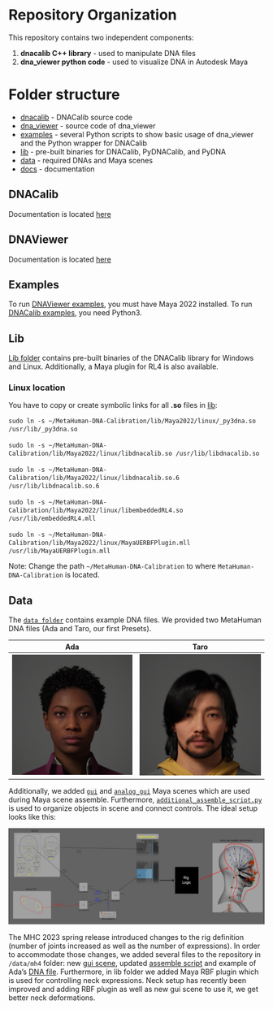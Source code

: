 # Repository Organization

This repository contains two independent components:
1. **dnacalib C++ library** - used to manipulate DNA files
2. **dna_viewer python code** - used to visualize DNA in Autodesk Maya

# Folder structure

- [dnacalib](/dnacalib) - DNACalib source code
- [dna_viewer](/dna_viewer) - source code of dna_viewer
- [examples](/examples) - several Python scripts to show basic usage of dna_viewer and the Python wrapper for DNACalib
- [lib](/lib) - pre-built binaries for DNACalib, PyDNACalib, and PyDNA
- [data](/data) - required DNAs and Maya scenes
- [docs](/docs) - documentation


## DNACalib
Documentation is located [here](dnacalib.md)

## DNAViewer
Documentation is located [here](dna_viewer.md)

## Examples
To run [DNAViewer examples](/docs/dna_viewer.md#examples), you must have Maya 2022 installed.
To run [DNACalib examples](/docs/dnacalib.md#python), you need Python3.

## Lib

[Lib folder](/lib) contains pre-built binaries of the DNACalib library for Windows and Linux. Additionally, a Maya plugin for
RL4 is also available.

### Linux location
You have to copy or create symbolic links for all **.so** files in [lib](lib/Maya2022/linux):

```shell
sudo ln -s ~/MetaHuman-DNA-Calibration/lib/Maya2022/linux/_py3dna.so /usr/lib/_py3dna.so

sudo ln -s ~/MetaHuman-DNA-Calibration/lib/Maya2022/linux/libdnacalib.so /usr/lib/libdnacalib.so

sudo ln -s ~/MetaHuman-DNA-Calibration/lib/Maya2022/linux/libdnacalib.so.6 /usr/lib/libdnacalib.so.6

sudo ln -s ~/MetaHuman-DNA-Calibration/lib/Maya2022/linux/libembeddedRL4.so /usr/lib/embeddedRL4.mll

sudo ln -s ~/MetaHuman-DNA-Calibration/lib/Maya2022/linux/MayaUERBFPlugin.mll /usr/lib/MayaUERBFPlugin.mll
```

Note: Change the path `~/MetaHuman-DNA-Calibration` to where `MetaHuman-DNA-Calibration` is located.

## Data

The [`data folder`](/data) contains example DNA files. We provided two MetaHuman DNA files (Ada and Taro, our first Presets).

| Ada | Taro |
|---|---|
|![image](img/metahuman_008.png)| ![image](img/metahuman_010.png) |

Additionally, we added [`gui`](/data/gui.ma) and [`analog_gui`](/data/analog_gui.ma) Maya scenes which are used during
Maya scene assemble.
Furthermore, [`additional_assemble_script.py`](/data/additional_assemble_script.py) is used to organize objects in scene and
connect controls. The ideal setup looks like this:

![image](img/aas.png)

The MHC 2023 spring release introduced changes to the rig definition (number of joints increased as well as the number of expressions).
In order to accommodate those changes, we added several files to the repository in `/data/mh4` folder: new [gui scene](/data/mh4/gui.ma), updated [assemble script](/data/mh4/additional_assemble_script.py) and example of Ada’s [DNA file](data/mh4/dna_files/Ada.dna).
Furthermore, in lib folder we added Maya RBF plugin which is used for controlling neck expressions. Neck setup has recently been improved and adding RBF plugin as well as new gui scene to use it, we get better neck deformations.